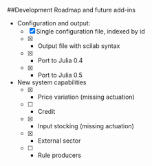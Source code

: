 ##Development Roadmap and future add-ins

* Configuration and output:   
  * [x] Single configuration file, indexed by id   
  * [x] - Output file with scilab syntax   
  * [x] - Port to Julia 0.4      
  * [x] - Port to Julia 0.5      

* New system capabilities
  * [x] - Price variation (missing actuation)   
  * [ ] - Credit   
  * [x] - Input stocking (missing actuation)   
  * [x] - External sector   
  * [ ] - Rule producers   

